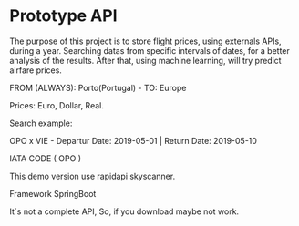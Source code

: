 # Prototype API

The purpose of this project is to store flight prices, using externals APIs, during a year. Searching datas from specific intervals of dates, for a better analysis of the results. After that, using machine learning, will try predict airfare prices.


FROM (ALWAYS): 
Porto(Portugal) - 
TO: 
Europe

Prices: Euro, Dollar, Real.

Search example:

OPO x VIE - Departur Date: 2019-05-01 | Return Date: 2019-05-10

IATA CODE ( OPO )

This demo version use rapidapi skyscanner.

Framework SpringBoot

It´s not a complete API, So, if you download maybe not work.

